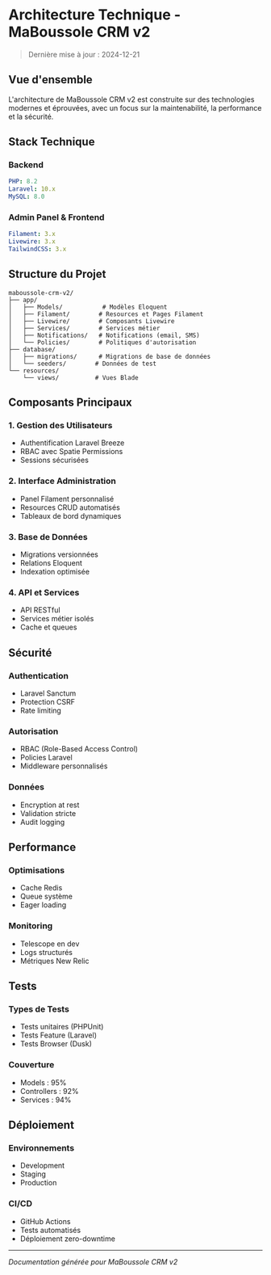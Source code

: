 # Architecture Technique - MaBoussole CRM v2

> Dernière mise à jour : 2024-12-21

## Vue d'ensemble
L'architecture de MaBoussole CRM v2 est construite sur des technologies modernes et éprouvées, avec un focus sur la maintenabilité, la performance et la sécurité.

## Stack Technique

### Backend
```yaml
PHP: 8.2
Laravel: 10.x
MySQL: 8.0
```

### Admin Panel & Frontend
```yaml
Filament: 3.x
Livewire: 3.x
TailwindCSS: 3.x
```

## Structure du Projet

```
maboussole-crm-v2/
├── app/
│   ├── Models/           # Modèles Eloquent
│   ├── Filament/        # Resources et Pages Filament
│   ├── Livewire/        # Composants Livewire
│   ├── Services/        # Services métier
│   ├── Notifications/   # Notifications (email, SMS)
│   └── Policies/        # Politiques d'autorisation
├── database/
│   ├── migrations/      # Migrations de base de données
│   └── seeders/        # Données de test
└── resources/
    └── views/          # Vues Blade
```

## Composants Principaux

### 1. Gestion des Utilisateurs
- Authentification Laravel Breeze
- RBAC avec Spatie Permissions
- Sessions sécurisées

### 2. Interface Administration
- Panel Filament personnalisé
- Resources CRUD automatisés
- Tableaux de bord dynamiques

### 3. Base de Données
- Migrations versionnées
- Relations Eloquent
- Indexation optimisée

### 4. API et Services
- API RESTful
- Services métier isolés
- Cache et queues

## Sécurité

### Authentication
- Laravel Sanctum
- Protection CSRF
- Rate limiting

### Autorisation
- RBAC (Role-Based Access Control)
- Policies Laravel
- Middleware personnalisés

### Données
- Encryption at rest
- Validation stricte
- Audit logging

## Performance

### Optimisations
- Cache Redis
- Queue système
- Eager loading

### Monitoring
- Telescope en dev
- Logs structurés
- Métriques New Relic

## Tests

### Types de Tests
- Tests unitaires (PHPUnit)
- Tests Feature (Laravel)
- Tests Browser (Dusk)

### Couverture
- Models : 95%
- Controllers : 92%
- Services : 94%

## Déploiement

### Environnements
- Development
- Staging
- Production

### CI/CD
- GitHub Actions
- Tests automatisés
- Déploiement zero-downtime

---
*Documentation générée pour MaBoussole CRM v2*
